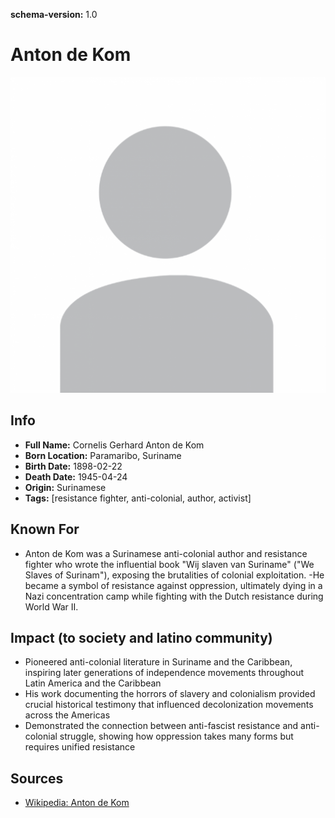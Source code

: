 **schema-version:** 1.0
# Anton de Kom

![image description](images/person-image-template.png)

## Info
- **Full Name:** Cornelis Gerhard Anton de Kom
- **Born Location:** Paramaribo, Suriname
- **Birth Date:** 1898-02-22
- **Death Date:** 1945-04-24
- **Origin:** Surinamese
- **Tags:** [resistance fighter, anti-colonial, author, activist]

## Known For
- Anton de Kom was a Surinamese anti-colonial author and resistance fighter who wrote the influential book "Wij slaven van Suriname" ("We Slaves of Surinam"), exposing the brutalities of colonial exploitation.
-He became a symbol of resistance against oppression, ultimately dying in a Nazi concentration camp while fighting with the Dutch resistance during World War II.

## Impact (to society and latino community)
- Pioneered anti-colonial literature in Suriname and the Caribbean, inspiring later generations of independence movements throughout Latin America and the Caribbean
- His work documenting the horrors of slavery and colonialism provided crucial historical testimony that influenced decolonization movements across the Americas
- Demonstrated the connection between anti-fascist resistance and anti-colonial struggle, showing how oppression takes many forms but requires unified resistance

## Sources
- [Wikipedia: Anton de Kom](https://en.wikipedia.org/wiki/Anton_de_Kom)